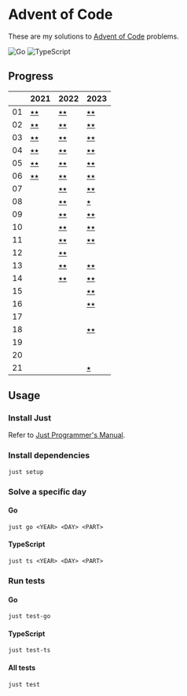 # Advent of Code

These are my solutions to [Advent of Code](https://adventofcode.com) problems.

![Go](https://github.com/sunilbpandey/advent-of-code/actions/workflows/go.yml/badge.svg)
![TypeScript](https://github.com/sunilbpandey/advent-of-code/actions/workflows/ts.yml/badge.svg)

## Progress

|     | 2021             | 2022             | 2023             |
| --- | ---------------- | ---------------- | ---------------- |
| 01  | [⭑⭑](2021/day01) | [⭑⭑](2022/day01) | [⭑⭑](2023/day01) |
| 02  | [⭑⭑](2021/day02) | [⭑⭑](2022/day02) | [⭑⭑](2023/day02) |
| 03  | [⭑⭑](2021/day03) | [⭑⭑](2022/day03) | [⭑⭑](2023/day03) |
| 04  | [⭑⭑](2021/day04) | [⭑⭑](2022/day04) | [⭑⭑](2023/day04) |
| 05  | [⭑⭑](2021/day05) | [⭑⭑](2022/day05) | [⭑⭑](2023/day05) |
| 06  | [⭑⭑](2021/day05) | [⭑⭑](2022/day06) | [⭑⭑](2023/day06) |
| 07  |                  | [⭑⭑](2022/day07) | [⭑⭑](2023/day07) |
| 08  |                  | [⭑⭑](2022/day08) | [⭑ ](2023/day08) |
| 09  |                  | [⭑⭑](2022/day09) | [⭑⭑](2023/day09) |
| 10  |                  | [⭑⭑](2022/day10) | [⭑⭑](2023/day10) |
| 11  |                  | [⭑⭑](2022/day11) | [⭑⭑](2023/day11) |
| 12  |                  | [⭑⭑](2022/day12) |                  |
| 13  |                  | [⭑⭑](2022/day13) | [⭑⭑](2023/day13) |
| 14  |                  | [⭑⭑](2022/day14) | [⭑⭑](2023/day14) |
| 15  |                  |                  | [⭑⭑](2023/day15) |
| 16  |                  |                  | [⭑⭑](2023/day16) |
| 17  |                  |                  |                  |
| 18  |                  |                  | [⭑⭑](2023/day18) |
| 19  |                  |                  |                  |
| 20  |                  |                  |                  |
| 21  |                  |                  | [⭑](2023/day21)  |

## Usage

### Install Just

Refer to [Just Programmer's Manual](https://just.systems/man/en/).

### Install dependencies

```
just setup
```

### Solve a specific day

#### Go

```
just go <YEAR> <DAY> <PART>
```

#### TypeScript

```
just ts <YEAR> <DAY> <PART>
```

### Run tests

#### Go

```
just test-go
```

#### TypeScript

```
just test-ts
```

#### All tests

```
just test
```
